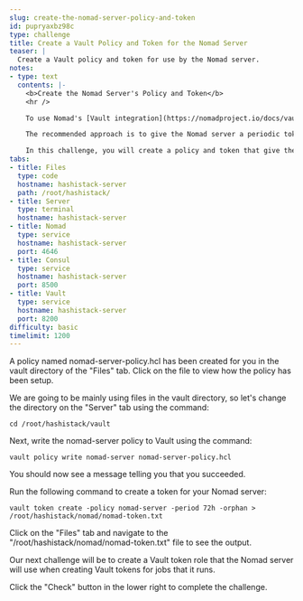 ```yaml
---
slug: create-the-nomad-server-policy-and-token
id: pupryaxbz98c
type: challenge
title: Create a Vault Policy and Token for the Nomad Server
teaser: |
  Create a Vault policy and token for use by the Nomad server.
notes:
- type: text
  contents: |-
    <b>Create the Nomad Server's Policy and Token</b>
    <hr />

    To use Nomad's [Vault integration](https://nomadproject.io/docs/vault-integration), you must provide a [Vault token](https://www.vaultproject.io/docs/concepts/tokens) to your Nomad server.

    The recommended approach is to give the Nomad server a periodic token with the ability to create tokens for Nomad jobs that are derived from a token role. This approach limits the Vault secrets that applications orchestrated by Nomad can read.

    In this challenge, you will create a policy and token that give the Nomad server the Vault permissions it needs.
tabs:
- title: Files
  type: code
  hostname: hashistack-server
  path: /root/hashistack/
- title: Server
  type: terminal
  hostname: hashistack-server
- title: Nomad
  type: service
  hostname: hashistack-server
  port: 4646
- title: Consul
  type: service
  hostname: hashistack-server
  port: 8500
- title: Vault
  type: service
  hostname: hashistack-server
  port: 8200
difficulty: basic
timelimit: 1200
---
```

A policy named nomad-server-policy.hcl has been created for you in the vault directory of the "Files" tab. Click on the file to view how the policy has been setup.

We are going to be mainly using files in the vault directory, so let's change the directory on the "Server" tab using the command:
```
cd /root/hashistack/vault
```
Next, write the nomad-server policy to Vault using the command:
```
vault policy write nomad-server nomad-server-policy.hcl
```
You should now see a message telling you that you succeeded.

Run the following command to create a token for your Nomad server:
```
vault token create -policy nomad-server -period 72h -orphan > /root/hashistack/nomad/nomad-token.txt
```

Click on the "Files" tab and navigate to the "/root/hashistack/nomad/nomad-token.txt" file to see the output.

Our next challenge will be to create a Vault token role that the Nomad server will use when creating Vault tokens for jobs that it runs.

Click the "Check" button in the lower right to complete the challenge.